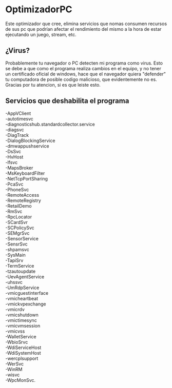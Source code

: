 OptimizadorPC
=============

Este optimizador que cree, elimina servicios que nomas consumen recursos de sus pc que podrían afectar el rendimiento del mismo a la hora de estar ejecutando un juego, stream, etc.

## ¿Virus?
Probablemente tu navegador o PC detecten mi programa como virus.
Esto se debe a que como el programa realiza cambios en el equipo, y no tener un certificado oficial de windows, hace que el navegador quiera "defender" tu computadora de posible codigo malicioso, que evidentemente no es. 
Gracias por tu atencion, si es que leiste esto.


## Servicios que deshabilita el programa
-AppVClient\
-autotimesvc\
-diagnosticshub.standardcollector.service\
-diagsvc\
-DiagTrack\
-DialogBlockingService\
-dmwappushservice\
-DsSvc\
-HvHost\
-lfsvc\
-MapsBroker\
-MsKeyboardFilter\
-NetTcpPortSharing\
-PcaSvc\
-PhoneSvc\
-RemoteAccess\
-RemoteRegistry\
-RetailDemo\
-RmSvc\
-RpcLocator\
-SCardSvr\
-SCPolicySvc\
-SEMgrSvc\
-SensorService\
-SensrSvc\
-shpamsvc\
-SysMain\
-TapiSrv\
-TermService\
-tzautoupdate\
-UevAgentService\
-uhssvc\
-UmRdpService\
-vmicguestinterface\
-vmicheartbeat\
-vmickvpexchange\
-vmicrdv\
-vmicshutdown\
-vmictimesync\
-vmicvmsession\
-vmicvss\
-WalletService\
-WbioSrvc\
-WdiServiceHost\
-WdiSystemHost\
-wercplsupport\
-WerSvc\
-WinRM\
-wisvc\
-WpcMonSvc.

